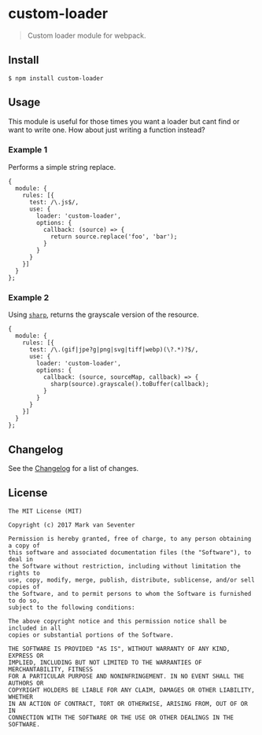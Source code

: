 # custom-loader
> Custom loader module for webpack.

## Install
`$ npm install custom-loader`

## Usage
This module is useful for those times you want a loader but cant find or want to write one. How about just writing a function instead?

### Example 1
Performs a simple string replace.

```
{
  module: {
    rules: [{
      test: /\.js$/,
      use: {
        loader: 'custom-loader',
        options: {
          callback: (source) => {
            return source.replace('foo', 'bar');
          }
        }
      }
    }]
  }
};
```

### Example 2
Using [`sharp`](https://www.npmjs.com/package/sharp), returns the grayscale version of the resource.

```
{
  module: {
    rules: [{
      test: /\.(gif|jpe?g|png|svg|tiff|webp)(\?.*)?$/,
      use: {
        loader: 'custom-loader',
        options: {
          callback: (source, sourceMap, callback) => {
            sharp(source).grayscale().toBuffer(callback);
          }
        }
      }
    }]
  }
};
```

## Changelog
See the [Changelog](./CHANGELOG.md) for a list of changes.

## License
    The MIT License (MIT)

    Copyright (c) 2017 Mark van Seventer

    Permission is hereby granted, free of charge, to any person obtaining a copy of
    this software and associated documentation files (the "Software"), to deal in
    the Software without restriction, including without limitation the rights to
    use, copy, modify, merge, publish, distribute, sublicense, and/or sell copies of
    the Software, and to permit persons to whom the Software is furnished to do so,
    subject to the following conditions:

    The above copyright notice and this permission notice shall be included in all
    copies or substantial portions of the Software.

    THE SOFTWARE IS PROVIDED "AS IS", WITHOUT WARRANTY OF ANY KIND, EXPRESS OR
    IMPLIED, INCLUDING BUT NOT LIMITED TO THE WARRANTIES OF MERCHANTABILITY, FITNESS
    FOR A PARTICULAR PURPOSE AND NONINFRINGEMENT. IN NO EVENT SHALL THE AUTHORS OR
    COPYRIGHT HOLDERS BE LIABLE FOR ANY CLAIM, DAMAGES OR OTHER LIABILITY, WHETHER
    IN AN ACTION OF CONTRACT, TORT OR OTHERWISE, ARISING FROM, OUT OF OR IN
    CONNECTION WITH THE SOFTWARE OR THE USE OR OTHER DEALINGS IN THE SOFTWARE.